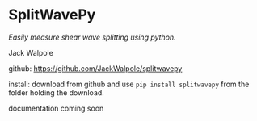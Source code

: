 # SplitWavePy

_Easily measure shear wave splitting using python._

Jack Walpole

github: https://github.com/JackWalpole/splitwavepy

install: download from github and use `pip install splitwavepy` from the folder holding the download.

documentation coming soon

